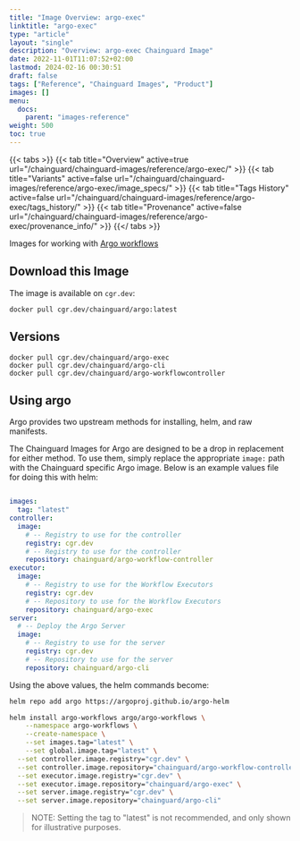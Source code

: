 ```yaml
---
title: "Image Overview: argo-exec"
linktitle: "argo-exec"
type: "article"
layout: "single"
description: "Overview: argo-exec Chainguard Image"
date: 2022-11-01T11:07:52+02:00
lastmod: 2024-02-16 00:30:51
draft: false
tags: ["Reference", "Chainguard Images", "Product"]
images: []
menu: 
  docs: 
    parent: "images-reference"
weight: 500
toc: true
---
```


{{< tabs >}}
{{< tab title="Overview" active=true url="/chainguard/chainguard-images/reference/argo-exec/" >}}
{{< tab title="Variants" active=false url="/chainguard/chainguard-images/reference/argo-exec/image_specs/" >}}
{{< tab title="Tags History" active=false url="/chainguard/chainguard-images/reference/argo-exec/tags_history/" >}}
{{< tab title="Provenance" active=false url="/chainguard/chainguard-images/reference/argo-exec/provenance_info/" >}}
{{</ tabs >}}



<!--overview:start-->
Images for working with [Argo workflows](https://argoproj.github.io/argo-workflows/)
<!--overview:end-->

<!--getting:start-->
## Download this Image
The image is available on `cgr.dev`:

```
docker pull cgr.dev/chainguard/argo:latest
```
<!--getting:end-->

<!--body:start-->
## Versions

```
docker pull cgr.dev/chainguard/argo-exec
docker pull cgr.dev/chainguard/argo-cli
docker pull cgr.dev/chainguard/argo-workflowcontroller
```

## Using argo

Argo provides two upstream methods for installing, helm, and raw manifests.

The Chainguard Images for Argo are designed to be a drop in replacement for either method. To use them, simply replace the appropriate `image:` path with the Chainguard specific Argo image. Below is an example values file for doing this with helm:

```yaml

images:
  tag: "latest"
controller:
  image:
    # -- Registry to use for the controller
    registry: cgr.dev
    # -- Registry to use for the controller
    repository: chainguard/argo-workflow-controller
executor:
  image:
    # -- Registry to use for the Workflow Executors
    registry: cgr.dev
    # -- Repository to use for the Workflow Executors
    repository: chainguard/argo-exec
server:
  # -- Deploy the Argo Server
  image:
    # -- Registry to use for the server
    registry: cgr.dev
    # -- Repository to use for the server
    repository: chainguard/argo-cli
```

Using the above values, the helm commands become:

```bash
helm repo add argo https://argoproj.github.io/argo-helm

helm install argo-workflows argo/argo-workflows \
	--namespace argo-workflows \
	--create-namespace \
	--set images.tag="latest" \
	--set global.image.tag="latest" \
  --set controller.image.registry="cgr.dev" \
  --set controller.image.repository="chainguard/argo-workflow-controller" \
  --set executor.image.registry="cgr.dev" \
  --set executor.image.repository="chainguard/argo-exec" \
  --set server.image.registry="cgr.dev" \
  --set server.image.repository="chainguard/argo-cli"
```


> NOTE: Setting the tag to "latest" is not recommended, and only shown for illustrative purposes.
<!--body:end-->

